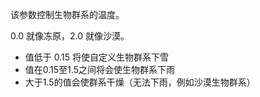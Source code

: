 该参数控制生物群系的温度。

0.0 就像冻原，2.0 就像沙漠。

* 值低于 0.15 将使自定义生物群系下雪
* 值在0.15至1.5之间将会使生物群系下雨
* 大于1.5的值会使群系干燥（无法下雨，例如沙漠生物群系）
